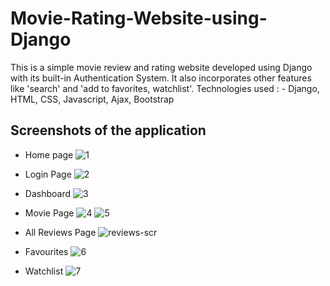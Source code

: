 # Movie-Rating-Website-using-Django
This is a simple movie review and rating website developed using Django with its built-in Authentication System. It also incorporates other features like 'search' and 'add to favorites, watchlist'. 
Technologies used : - Django, HTML, CSS, Javascript, Ajax, Bootstrap
## Screenshots of the application

* Home page
![1](https://user-images.githubusercontent.com/53531220/133277885-9a096821-f7ae-406b-acd6-5a21cbf4e382.JPG)

* Login Page
![2](https://user-images.githubusercontent.com/53531220/133277911-e8c5525f-efee-4a29-b8b0-ba3c0443464f.JPG)

* Dashboard
![3](https://user-images.githubusercontent.com/53531220/133277922-7a2a7d2d-8258-4cf4-aa83-bf3558c0b69f.JPG)

* Movie Page
![4](https://user-images.githubusercontent.com/53531220/133277942-0169b31d-dca4-4c97-af05-83582df53c88.JPG)
![5](https://user-images.githubusercontent.com/53531220/133277950-d1288b77-4c9c-4972-b7c0-f6c2ca2777ce.JPG)
* All Reviews Page
![reviews-scr](https://user-images.githubusercontent.com/53531220/133651893-f18e4719-d6e4-4d43-8c1b-08a91faecaa3.JPG)

* Favourites
![6](https://user-images.githubusercontent.com/53531220/133277963-10294a04-6635-4fe0-8c74-370fa7146d7f.JPG)

* Watchlist
![7](https://user-images.githubusercontent.com/53531220/133278015-5ff805d7-0543-4f8a-985d-834c4383dfa9.JPG)
